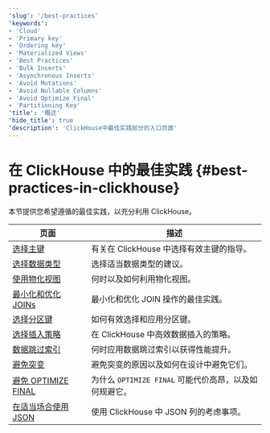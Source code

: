 ```yaml
---
'slug': '/best-practices'
'keywords':
- 'Cloud'
- 'Primary key'
- 'Ordering key'
- 'Materialized Views'
- 'Best Practices'
- 'Bulk Inserts'
- 'Asynchronous Inserts'
- 'Avoid Mutations'
- 'Avoid Nullable Columns'
- 'Avoid Optimize Final'
- 'Partitioning Key'
'title': '概述'
'hide_title': true
'description': 'ClickHouse中最佳实践部分的入口页面'
---
```





# 在 ClickHouse 中的最佳实践 {#best-practices-in-clickhouse}

本节提供您希望遵循的最佳实践，以充分利用 ClickHouse。

| 页面                                                                  | 描述                                                                   |
|----------------------------------------------------------------------|-------------------------------------------------------------------------|
| [选择主键](/best-practices/choosing-a-primary-key)                  | 有关在 ClickHouse 中选择有效主键的指导。                                |
| [选择数据类型](/best-practices/select-data-types)                   | 选择适当数据类型的建议。                                                |
| [使用物化视图](/best-practices/use-materialized-views)               | 何时以及如何利用物化视图。                                             |
| [最小化和优化 JOINs](/best-practices/minimize-optimize-joins)      | 最小化和优化 JOIN 操作的最佳实践。                                     |
| [选择分区键](/best-practices/choosing-a-partitioning-key)           | 如何有效选择和应用分区键。                                            |
| [选择插入策略](/best-practices/selecting-an-insert-strategy)       | 在 ClickHouse 中高效数据插入的策略。                                   |
| [数据跳过索引](/best-practices/use-data-skipping-indices-where-appropriate) | 何时应用数据跳过索引以获得性能提升。                                  |
| [避免突变](/best-practices/avoid-mutations)                          | 避免突变的原因以及如何在设计中避免它们。                               |
| [避免 OPTIMIZE FINAL](/best-practices/avoid-optimize-final)         | 为什么 `OPTIMIZE FINAL` 可能代价高昂，以及如何规避它。                |
| [在适当场合使用 JSON](/best-practices/use-json-where-appropriate)     | 使用 ClickHouse 中 JSON 列的考虑事项。                               |
